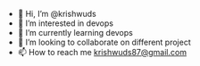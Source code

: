 - 👋 Hi, I’m @krishwuds
- 👀 I’m interested in devops
- 🌱 I’m currently learning devops
- 💞️ I’m looking to collaborate on different project
- 📫 How to reach me krishwuds87@gmail.com

<!---
krishwuds/krishwuds is a ✨ special ✨ repository because its `README.md` (this file) appears on your GitHub profile.
You can click the Preview link to take a look at your changes.
--->
